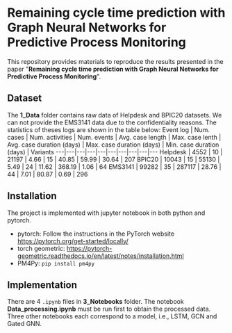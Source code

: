 # Remaining cycle time prediction with Graph Neural Networks for Predictive Process Monitoring

This repository provides materials to reproduce the results presented in the paper "**Remaining cycle time prediction with Graph Neural Networks for Predictive Process Monitoring**". 

## Dataset
The **1_Data** folder contains raw data of Helpdesk and BPIC20 datasets. We can not provide the EMS3141 data due to the confidentiality reasons.
The statistics of theses logs are shown in the table below:
Event log |  Num. cases | Num. activities | Num. events | Avg. case length | Max. case lenth | Avg. case duration (days) | Max. case duration (days) | Min. case duration (days) | Variants
---|---|---|---|---|---|---|---|---|---
Helpdesk | 4552 | 10 | 21197 | 4.66 | 15 | 40.85 | 59.99 | 30.64 | 207 
BPIC20 | 10043 | 15 | 55130 | 5.49 | 24 | 11.62 | 368.19 | 1.06 | 64 
EMS3141 | 99282 | 35 | 287117 | 28.76 | 44 | 7.01 | 80.87 | 0.69 | 296 

## Installation
The project is implemented with jupyter notebook in both python and pytorch.
* pytorch: Follow the instructions in the PyTorch website https://pytorch.org/get-started/locally/
* torch geometric: https://pytorch-geometric.readthedocs.io/en/latest/notes/installation.html
* PM4Py: 
  ``pip install pm4py``

## Implementation
There are 4 ``.ipynb`` files in **3_Notebooks** folder. The notebook **Data_processing.ipynb** must be run first to obtain the processed data. Three other notebooks each correspond to a model, i.e., LSTM, GCN and Gated GNN.


